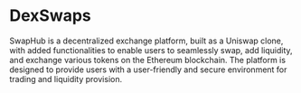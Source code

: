 # DexSwaps
SwapHub is a decentralized exchange platform, built as a Uniswap clone, with added functionalities to enable users to seamlessly swap, add liquidity, and exchange various tokens on the Ethereum blockchain. The platform is designed to provide users with a user-friendly and secure environment for trading and liquidity provision.
